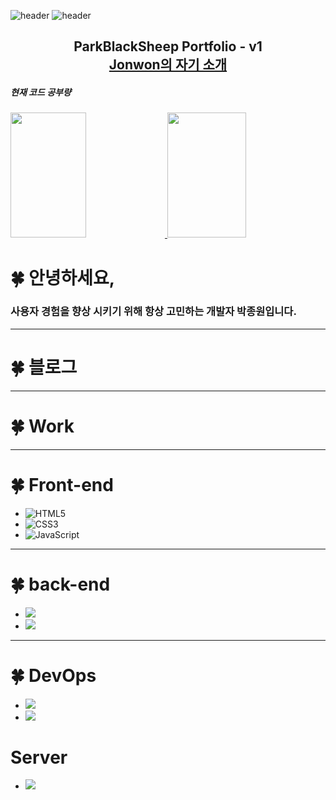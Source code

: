 ![header](https://capsule-render.vercel.app/api?type=waving&color=gradient&height=120&animation=fadeIn&section=footer&text=🚗💨&fontAlign=70)
![header](https://capsule-render.vercel.app/api?type=waving&color=auto&height=150&section=header&text=Portpolio&fontSize=90)
<h2 align="center">
  ParkBlackSheep Portfolio  - v1 <br/>
     <a href="https://m.naver.com/" target="_blank">Jonwon의 자기 소개</a>
</h2>

<h5>현재 코드 공부량</h5>
<a href="s">
  <img src="https://github-readme-stats.vercel.app/api?username=parkblacksheep&theme=tokyonight&show_icons=true" width="49%" height="200px"/>
</a>
<a href="s">
  <img src="https://github-readme-stats.vercel.app/api/top-langs/?username=parkblacksheep&exclude_repo=parkblacksheep.github.io&layout=compact&theme=tokyonight" width="50%" height="200px"/>
</a>
<br/>

# 🍀 안녕하세요, 
### 사용자 경험을 향상 시키기 위해 항상 고민하는 개발자 박종원입니다.
-------------
# 🍀 블로그
-------------
# 🍀 Work
--------------
# 🍀 Front-end
- <img alt="HTML5" src="https://img.shields.io/badge/HTML5-E34F26?style=flat-square&logo=HTML5&logoColor=white"/>
- <img alt="CSS3" src="https://img.shields.io/badge/CSS3-1572B6?style=flat-square&logo=CSS3&logoColor=white"/>
- <img alt="JavaScript" src="https://img.shields.io/badge/JavaScript-F7DF1E?style=flat-square&logo=JavaScript&logoColor=white"/>
--------------
# 🍀 back-end
- <img src="https://img.shields.io/badge/java-007396?style=flat-square&logo=java&logoColor=white"/>
- <img src="https://img.shields.io/badge/Spring-6DB33F?style=flat-square&logo=Spring&logoColor=white"/>
-------
# 🍀 DevOps
- <img src="https://img.shields.io/badge/Docker-2496ED?style=flat-square&logo=Docker&logoColor=white"/>
- <img src="https://img.shields.io/badge/GitHub-181717?style=flat-square&logo=GitHub&logoColor=white"/>
# Server
- <img src="https://img.shields.io/badge/Apache Tomcat-F8DC75?style=flat-square&logo=apachetomcat&logoColor=black"/>
